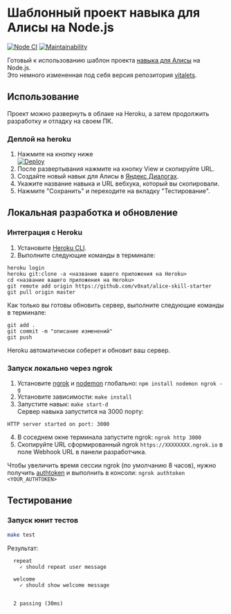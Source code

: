 # Шаблонный проект навыка для Алисы на Node.js
[![Node CI](https://github.com/v0xat/alice-skill-starter/workflows/Node%20CI/badge.svg)](https://github.com/v0xat/alice-skill-starter/actions)
[![Maintainability](https://api.codeclimate.com/v1/badges/9d5f281428ab608e5486/maintainability)](https://codeclimate.com/github/v0xat/alice-skill-starter/maintainability)

Готовый к использованию шаблон проекта [навыка для Алисы](https://yandex.ru/dev/dialogs/alice/doc/about-docpage/) на Node.js.  
Это немного измененная под себя версия репозитория [vitalets](https://github.com/vitalets/alice-skill-starter).

## Использование
Проект можно развернуть в облаке на Heroku, а затем продолжить разработку и отладку на своем ПК.

### Деплой на heroku
1. Нажмите на кнопку ниже  
[![Deploy](https://www.herokucdn.com/deploy/button.svg)](https://heroku.com/deploy?template=https://github.com/v0xat/alice-skill-starter)
2. После развертывания нажмите на кнопку View и скопируйте URL.
3. Создайте новый навык для Алисы в [Яндекс Диалогах](https://dialogs.yandex.ru/).
4. Укажите название навыка и URL вебхука, который вы скопировали.
5. Нажмите "Сохранить" и переходите на вкладку "Тестирование".

## Локальная разработка и обновление
### Интеграция с Heroku
1. Установите [Heroku CLI](https://devcenter.heroku.com/articles/heroku-cli#download-and-install).
2. Выполните следующие команды в терминале:
```
heroku login
heroku git:clone -a <название вашего приложения на Heroku>
cd <название вашего приложения на Heroku>
git remote add origin https://github.com/v0xat/alice-skill-starter
git pull origin master
```
Как только вы готовы обновить сервер, выполните следующие команды в терминале:
```
git add .
git commit -m "описание изменений"
git push
```
Heroku автоматически соберет и обновит ваш сервер.
### Запуск локально через ngrok
1. Установите [ngrok](https://github.com/bubenshchykov/ngrok) и [nodemon](https://github.com/remy/nodemon) глобально: `npm install nodemon ngrok -g`
2. Установите зависимости: `make install`
3. Запустите навык: `make start-d`  
Сервер навыка запустится на 3000 порту:
```
HTTP server started on port: 3000
```
4. В соседнем окне терминала запустите ngrok: `ngrok http 3000`  
5. Скопируйте URL сформированный ngrok `https://XXXXXXXX.ngrok.io` в поле Webhook URL в панели разработчика.

Чтобы увеличить время сессии ngrok (по умолчанию 8 часов), нужно получить [authtoken](https://ngrok.com/docs#authtoken) и выполнить в консоли: `ngrok authtoken <YOUR_AUTHTOKEN>`

## Тестирование
### Запуск юнит тестов
```bash
make test
```

Результат:
```
  repeat
    ✓ should repeat user message

  welcome
    ✓ should show welcome message


  2 passing (30ms)
```
